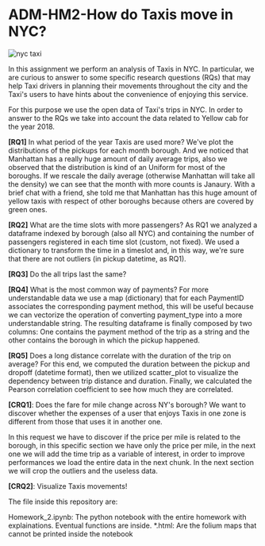# ADM-HM2-How do Taxis move in NYC?
![nyc taxi](https://user-images.githubusercontent.com/36385671/48981978-ae260a00-f0dc-11e8-8fbe-ac09051fb0b5.jpg)
<br>

In this assignment we perform an analysis of Taxis in NYC. In particular, we are curious to answer to some specific research questions (RQs) that may help Taxi drivers in planning their movements throughout the city and the Taxi's users to have hints about the convenience of enjoying this service.

For this purpose we use the open data of Taxi's trips in NYC. In order to answer to the RQs we take into account the data related to Yellow cab for the year 2018.

__[RQ1]__ In what period of the year Taxis are used more? We've plot the distributions of the pickups for each month borough. And we noticed that Manhattan has a really huge amount of daily average trips, also we observed that the distribution is kind of an Uniform for most of the boroughs.
If we rescale the daily average (otherwise Manhattan will take all the density) we can see that the month with more counts is Janaury.
With a brief chat with a friend, she told me that Manhattan has this huge amount of yellow taxis with respect of other boroughs because others are covered by green ones.

__[RQ2]__ What are the time slots with more passengers? As RQ1 we analyzed a dataframe indexed by borough (also all NYC) and containing the number of passengers registered in each time slot (custom, not fixed). We used a dictionary to transform the time in a timeslot and, in this way, we're sure that there are not outliers (in pickup datetime, as RQ1).

__[RQ3]__ Do the all trips last the same?

__[RQ4]__ What is the most common way of payments? For more understandable data we use a map (dictionary) that for each PaymentID associates the corresponding payment method, this will be useful because we can vectorize the operation of converting payment_type into a more understandable string.
The resulting dataframe is finally composed by two columns: One contains the payment method of the trip as a string and the other contains the borough in which the pickup happened.

__[RQ5]__ Does a long distance correlate with the duration of the trip on average? For this end, we computed the duration between the pickup and dropoff (datetime format), then we utilized scatter_plot to visualize the dependency between trip distance and duration. Finally, we calculated the Pearson correlation coefficient to see how much they are correlated. 

__[CRQ1]__: Does the fare for mile change across NY's borough? We want to discover whether the expenses of a user that enjoys Taxis in one zone is different from those that uses it in another one. 

In this request we have to discover if the price per mile is related to the borough, in this specific section we have only the price per mile, in the next one we will add the time trip as a variable of interest, in order to improve performances we load the entire data in the next chunk. In the next section we will crop the outliers and the useless data.

__[CRQ2]__: Visualize Taxis movements! 

The file inside this repository are:

Homework_2.ipynb: The python notebook with the entire homework with explainations. Eventual functions are inside.
*.html: Are the folium maps that cannot be printed inside the notebook

